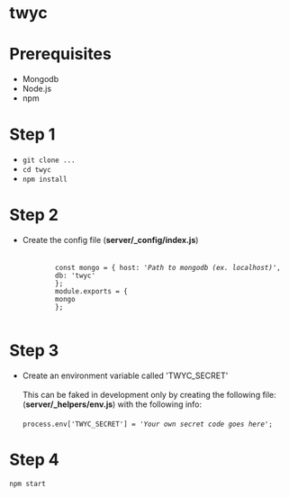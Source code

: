 # twyc
<h1>Prerequisites</h1>
<ul>
<li>Mongodb</li>
<li>Node.js</li>
<li>npm</li>
</ul>
<h1>Step 1</h1>
<ul>
<li>
	<code>git clone ...</code>
</li>
<li>
	<code>cd twyc</code>
</li>
<li>
	<code>npm install</code>
</li>
</ul>
<h1>Step 2</h1>
<ul>
<li>
	Create the config file (<strong>server/_config/index.js</strong>)<br /><br />
	<code>
		const mongo = { host: '<i>Path to mongodb (ex. localhost)</i>',
    	db: 'twyc'
		};
		module.exports = { 
    	mongo
		};
	</code>
</li>
</ul>
<h1>Step 3</h1>
<ul>
	<li>Create an environment variable called 'TWYC_SECRET'<br /><br />
		This can be faked in development only by creating the following file: (<strong>server/_helpers/env.js</strong>) with the following info:<br /><br />
		<code>process.env['TWYC_SECRET'] = '<i>Your own secret code goes here</i>';</code>
	</li>
</ul>
<h1>Step 4</h1>
<code>npm start</code>
